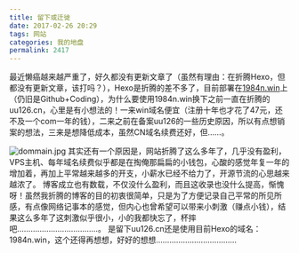 ```yaml
---
title: 留下或迁徙
date: 2017-02-26 20:29
tags: 网站
categories: 我的地盘
permalink: 2417
---
```


最近懒癌越来越严重了，好久都没有更新文章了（虽然有理由：在折腾Hexo，但都没有更新文章，该打吗？），Hexo是折腾的差不多了，目前部署在[1984n.win][1]上（仍旧是Github+Coding），为什么要使用1984n.win换下之前一直在折腾的uu126.cn，心里是有小想法的！一来win域名便宜（注册十年也才花了47元，还不及一个com一年的钱），二来之前在备案uu126的一些历史原因，所以有点想销案的想法，三来是想降低成本，虽然CN域名续费还好，但……。


<!--more-->

![dommain.jpg][2]
其实还有一个原因是，网站折腾了这么多年了，几乎没有盈利，VPS主机、每年域名续费似乎都是在掏俺那扁扁的小钱包，心酸的感觉年复一年的增加着，再加上平常越来越多的开支，小薪水已经不给力了，开源节流的心思越来越浓了。
博客成立也有数载，不仅没什么盈利，而且这收录也没什么提高，惭愧呀！虽然我折腾的博客的目的初衷很简单，只是为了方便记录自己平常的所见所感，有点像网络记事本的感觉，但内心也曾希望可以带来小刺激（赚点小钱），结果这么多年了这刺激似乎很小，小的我都快忘了，杯摔吧………………………………。
是留下uu126.cn还是使用目前Hexo的域名：1984n.win，这个还得再想想，好好的想想………………………………













  [1]: https://1984n.win
  [2]: https://cdn.uu126.cn/usr/uploads/2017/02/928247497.jpg